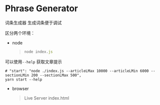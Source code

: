 # Phrase Generator

词条生成器 生成词条便于调试

区分两个环境：

- node
  > ```js
  > node index.js
  > ```

可以使用`--help` 获取文章提示

```shell
# "start": "node ./index.js --articleLMax 10000 --articleLMin 6000 --sectionLMin 200 --sectionLMax 500",
yarn start --help
```

- browser
  > Live Server index.html
